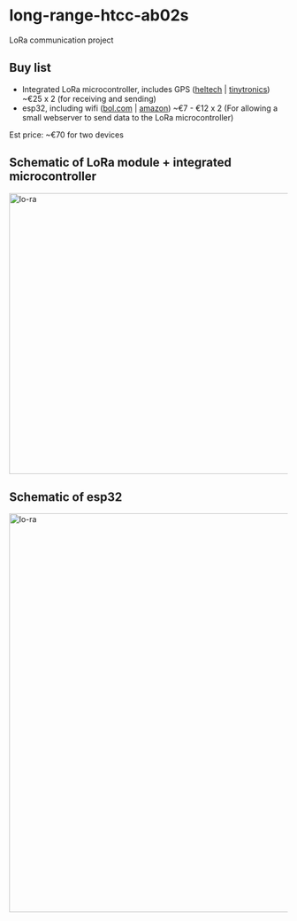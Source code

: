 # long-range-htcc-ab02s
LoRa communication project


<h2>Buy list</h2>

* Integrated LoRa microcontroller, includes GPS ([heltech](https://heltec.org/project/htcc-ab02s/) | [tinytronics](https://www.tinytronics.nl/en/development-boards/microcontroller-boards/met-gps/heltec-cubecell-lora-development-board-gnss-868mhz-met-0.96-inch-oled-display)) ~€25 x 2 (for receiving and sending)
* esp32, including wifi ([bol.com](https://www.bol.com/nl/nl/s/?searchtext=esp32) | [amazon](https://www.amazon.nl/Diymore-Development-NodeMcu-2-4GHz-Bluetooth/dp/B0D9LF7BJ7/ref=sr_1_31?adgrpid=1334807585265444&hvadid=83425857553681&hvbmt=bp&hvdev=c&hvlocphy=214976&hvnetw=s&hvqmt=p&hvtargid=kwd-83425784549360%3Aloc-129&hydadcr=3751_2402922&mcid=50dbca8f1802390499211ae7687decaf&sr=8-31)) ~€7 - €12 x 2 (For allowing a small webserver to send data to the LoRa microcontroller) 

<p>Est price: ~€70 for two devices</p>


<h2>Schematic of LoRa module + integrated microcontroller</h2>
<img width="1024" height="507" alt="lo-ra" src="https://github.com/user-attachments/assets/2ace8b85-6a6b-4dd7-9994-480567d969ed" />

<h2>Schematic of esp32</h2>
<img width="1280" height="720" alt="lo-ra" src="https://github.com/user-attachments/assets/fbe9c8c3-ccb7-466d-995e-f5618e29ce25" />
